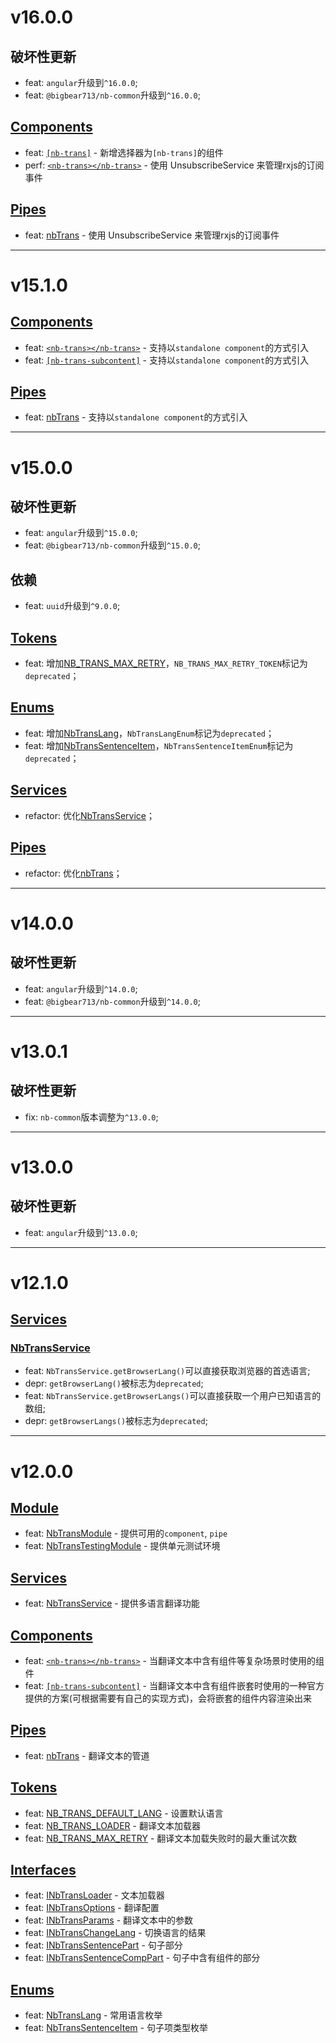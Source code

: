 # v16.0.0
## 破坏性更新
- feat: `angular`升级到`^16.0.0`;
- feat: `@bigbear713/nb-common`升级到`^16.0.0`;

## [Components](https://github.com/bigBear713/nb-trans/blob/master/projects/nb-trans/README.CN.md#Components "Components")
- feat: [`[nb-trans]`](https://github.com/bigBear713/nb-trans/blob/master/projects/nb-trans/README.CN.md#nb-trans) - 新增选择器为`[nb-trans]`的组件
- perf: [`<nb-trans></nb-trans>`](https://github.com/bigBear713/nb-trans/blob/master/projects/nb-trans/README.CN.md#nb-transnb-trans) - 使用 UnsubscribeService 来管理rxjs的订阅事件

## [Pipes](https://github.com/bigBear713/nb-trans/blob/master/projects/nb-trans/README.CN.md#Pipes "Pipes")
- feat: [nbTrans](https://github.com/bigBear713/nb-trans/blob/master/projects/nb-trans/README.CN.md#nbtrans-transformkey-string-options-inbtransoptions-string) - 使用 UnsubscribeService 来管理rxjs的订阅事件

---

# v15.1.0
## [Components](https://github.com/bigBear713/nb-trans/blob/master/projects/nb-trans/README.CN.md#Components "Components")
- feat: [`<nb-trans></nb-trans>`](https://github.com/bigBear713/nb-trans/blob/master/projects/nb-trans/README.CN.md#nb-transnb-trans) - 支持以`standalone component`的方式引入
- feat: [`[nb-trans-subcontent]`](https://github.com/bigBear713/nb-trans/blob/master/projects/nb-trans/README.CN.md#nb-trans-subcontent) - 支持以`standalone component`的方式引入

## [Pipes](https://github.com/bigBear713/nb-trans/blob/master/projects/nb-trans/README.CN.md#Pipes "Pipes")
- feat: [nbTrans](https://github.com/bigBear713/nb-trans/blob/master/projects/nb-trans/README.CN.md#nbtrans-transformkey-string-options-inbtransoptions-string) - 支持以`standalone component`的方式引入

---

# v15.0.0
## 破坏性更新
- feat: `angular`升级到`^15.0.0`; 
- feat: `@bigbear713/nb-common`升级到`^15.0.0`; 

## 依赖
- feat: `uuid`升级到`^9.0.0`;

## [Tokens](https://github.com/bigBear713/nb-trans/blob/master/projects/nb-trans/README.CN.md#Tokens "Tokens")
- feat: 增加[NB_TRANS_MAX_RETRY](https://github.com/bigBear713/nb-trans/blob/master/projects/nb-trans/README.CN.md#nb_trans_max_retry)，`NB_TRANS_MAX_RETRY_TOKEN`标记为`deprecated`；

## [Enums](https://github.com/bigBear713/nb-trans/blob/master/projects/nb-trans/README.CN.md#Enums "Enums")
- feat: 增加[NbTransLang](https://github.com/bigBear713/nb-trans/blob/master/projects/nb-trans/README.CN.md#nbtranslang)，`NbTransLangEnum`标记为`deprecated`；
- feat: 增加[NbTransSentenceItem](https://github.com/bigBear713/nb-trans/blob/master/projects/nb-trans/README.CN.md#nbtranssentenceitem)，`NbTransSentenceItemEnum`标记为`deprecated`；

## [Services](https://github.com/bigBear713/nb-trans/blob/master/projects/nb-trans/README.CN.md#Services "Services")
- refactor: 优化[NbTransService](https://github.com/bigBear713/nb-trans/blob/master/projects/nb-trans/README.CN.md#nbtransservice "NbTransService")；

## [Pipes](https://github.com/bigBear713/nb-trans/blob/master/projects/nb-trans/README.CN.md#Pipes "Pipes")
- refactor: 优化[nbTrans](https://github.com/bigBear713/nb-trans/blob/master/projects/nb-trans/README.CN.md#nbtrans-transformkey-string-options-inbtransoptions-string)；

---

# v14.0.0
## 破坏性更新
- feat: `angular`升级到`^14.0.0`;
- feat: `@bigbear713/nb-common`升级到`^14.0.0`; 

---

# v13.0.1
## 破坏性更新
- fix: `nb-common`版本调整为`^13.0.0`;

---

# v13.0.0
## 破坏性更新
- feat: `angular`升级到`^13.0.0`;

---

# v12.1.0
## [Services](https://github.com/bigBear713/nb-trans/blob/master/projects/nb-trans/README.CN.md#Services "Services")
### [NbTransService](https://github.com/bigBear713/nb-trans/blob/master/projects/nb-trans/README.CN.md#nbtransservice "NbTransService")
- feat: `NbTransService.getBrowserLang()`可以直接获取浏览器的首选语言;
- depr: `getBrowserLang()`被标志为`deprecated`;
- feat: `NbTransService.getBrowserLangs()`可以直接获取一个用户已知语言的数组;
- depr: `getBrowserLangs()`被标志为`deprecated`;

---

# v12.0.0
## [Module](https://github.com/bigBear713/nb-trans/blob/master/projects/nb-trans/README.CN.md#Module "Module")
- feat: [NbTransModule](https://github.com/bigBear713/nb-trans/blob/master/projects/nb-trans/README.CN.md#nbtransmodule) - 提供可用的`component`, `pipe`
- feat: [NbTransTestingModule](https://github.com/bigBear713/nb-trans/blob/master/projects/nb-trans/README.CN.md#nbtranstestingmodule) - 提供单元测试环境

## [Services](https://github.com/bigBear713/nb-trans/blob/master/projects/nb-trans/README.CN.md#Services "Services")
- feat: [NbTransService](https://github.com/bigBear713/nb-trans/blob/master/projects/nb-trans/README.CN.md#nbtransservice "NbTransService") - 提供多语言翻译功能

## [Components](https://github.com/bigBear713/nb-trans/blob/master/projects/nb-trans/README.CN.md#Components "Components")
- feat: [`<nb-trans></nb-trans>`](https://github.com/bigBear713/nb-trans/blob/master/projects/nb-trans/README.CN.md#nb-transnb-trans) - 当翻译文本中含有组件等复杂场景时使用的组件
- feat: [`[nb-trans-subcontent]`](https://github.com/bigBear713/nb-trans/blob/master/projects/nb-trans/README.CN.md#nb-trans-subcontent) - 当翻译文本中含有组件嵌套时使用的一种官方提供的方案(可根据需要有自己的实现方式)，会将嵌套的组件内容渲染出来

## [Pipes](https://github.com/bigBear713/nb-trans/blob/master/projects/nb-trans/README.CN.md#Pipes "Pipes")
- feat: [nbTrans](https://github.com/bigBear713/nb-trans/blob/master/projects/nb-trans/README.CN.md#nbtrans-transformkey-string-options-inbtransoptions-string) - 翻译文本的管道

## [Tokens](https://github.com/bigBear713/nb-trans/blob/master/projects/nb-trans/README.CN.md#Tokens "Tokens")
- feat: [NB_TRANS_DEFAULT_LANG](https://github.com/bigBear713/nb-trans/blob/master/projects/nb-trans/README.CN.md#nb_trans_default_lang) - 设置默认语言
- feat: [NB_TRANS_LOADER](https://github.com/bigBear713/nb-trans/blob/master/projects/nb-trans/README.CN.md#nb_trans_loader) - 翻译文本加载器
- feat: [NB_TRANS_MAX_RETRY](https://github.com/bigBear713/nb-trans/blob/master/projects/nb-trans/README.CN.md#nb_trans_max_retry) - 翻译文本加载失败时的最大重试次数

## [Interfaces](https://github.com/bigBear713/nb-trans/blob/master/projects/nb-trans/README.CN.md#Interfaces "Interfaces")
- feat: [INbTransLoader](https://github.com/bigBear713/nb-trans/blob/master/projects/nb-trans/README.CN.md#inbtransloader) - 文本加载器
- feat: [INbTransOptions](https://github.com/bigBear713/nb-trans/blob/master/projects/nb-trans/README.CN.md#inbtransoptions) - 翻译配置
- feat: [INbTransParams](https://github.com/bigBear713/nb-trans/blob/master/projects/nb-trans/README.CN.md#inbtransparams) - 翻译文本中的参数
- feat: [INbTransChangeLang](https://github.com/bigBear713/nb-trans/blob/master/projects/nb-trans/README.CN.md#inbtranschangelang) - 切换语言的结果
- feat: [INbTransSentencePart](https://github.com/bigBear713/nb-trans/blob/master/projects/nb-trans/README.CN.md#inbtranssentencepart) - 句子部分
- feat: [INbTransSentenceCompPart](https://github.com/bigBear713/nb-trans/blob/master/projects/nb-trans/README.CN.md#inbtranssentencecomppart) - 句子中含有组件的部分

## [Enums](https://github.com/bigBear713/nb-trans/blob/master/projects/nb-trans/README.CN.md#Enums "Enums")
- feat: [NbTransLang](https://github.com/bigBear713/nb-trans/blob/master/projects/nb-trans/README.CN.md#nbtranslang) - 常用语言枚举
- feat: [NbTransSentenceItem](https://github.com/bigBear713/nb-trans/blob/master/projects/nb-trans/README.CN.md#nbtranssentenceitem) - 句子项类型枚举
